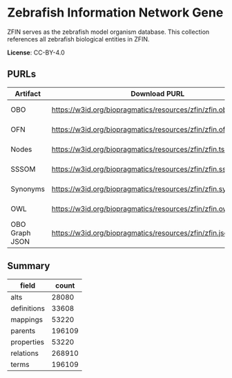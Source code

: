 # Zebrafish Information Network Gene

ZFIN serves as the zebrafish model organism database. This collection references all zebrafish biological entities in ZFIN.

**License**: CC-BY-4.0

## PURLs

| Artifact       | Download PURL                                                   | Latest Versioned Download PURL                                             |
|----------------|-----------------------------------------------------------------|----------------------------------------------------------------------------|
| OBO            | https://w3id.org/biopragmatics/resources/zfin/zfin.obo          | https://w3id.org/biopragmatics/resources/zfin/2025-03-11/zfin.obo          |
| OFN            | https://w3id.org/biopragmatics/resources/zfin/zfin.ofn          | https://w3id.org/biopragmatics/resources/zfin/2025-03-11/zfin.ofn          |
| Nodes          | https://w3id.org/biopragmatics/resources/zfin/zfin.tsv          | https://w3id.org/biopragmatics/resources/zfin/2025-03-11/zfin.tsv          |
| SSSOM          | https://w3id.org/biopragmatics/resources/zfin/zfin.sssom.tsv    | https://w3id.org/biopragmatics/resources/zfin/2025-03-11/zfin.sssom.tsv    |
| Synonyms       | https://w3id.org/biopragmatics/resources/zfin/zfin.synonyms.tsv | https://w3id.org/biopragmatics/resources/zfin/2025-03-11/zfin.synonyms.tsv |
| OWL            | https://w3id.org/biopragmatics/resources/zfin/zfin.owl.gz       | https://w3id.org/biopragmatics/resources/zfin/2025-03-11/zfin.owl.gz       |
| OBO Graph JSON | https://w3id.org/biopragmatics/resources/zfin/zfin.json.gz      | https://w3id.org/biopragmatics/resources/zfin/2025-03-11/zfin.json.gz      |

## Summary

| field       |   count |
|-------------|---------|
| alts        |   28080 |
| definitions |   33608 |
| mappings    |   53220 |
| parents     |  196109 |
| properties  |   53220 |
| relations   |  268910 |
| terms       |  196109 |
